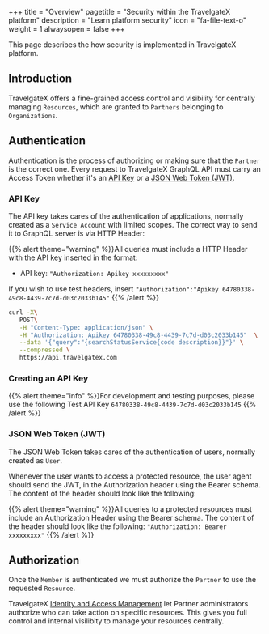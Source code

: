 +++
title = "Overview"
pagetitle = "Security within the TravelgateX platform"
description = "Learn platform security"
icon = "fa-file-text-o"
weight = 1
alwaysopen = false
+++

This page describes the how security is implemented in TravelgateX platform.

## Introduction

TravelgateX offers a fine-grained access control and visibility for centrally managing `Resources`, which are granted to `Partners` belonging to `Organizations`.

## Authentication

Authentication is the process of authorizing or making sure that the `Partner` is the correct one. Every request to TravelgateX GraphQL API must carry an Access Token whether it's an [API Key](#api-key) or a [JSON Web Token (JWT)](#json-web-token-jwt).

### API Key

The API key takes cares of the authentication of applications, normally created as a `Service Account` with limited scopes.
The correct way to send it to GraphQL server is via HTTP Header:

{{% alert theme="warning" %}}All queries must include a HTTP Header with the API key inserted in the format: 
* API key: `"Authorization: Apikey xxxxxxxxx"`

If you wish to use test headers, insert `"Authorization":"Apikey 64780338-49c8-4439-7c7d-d03c2033b145"`
{{% /alert %}}
 
```bash
curl -X\
   POST\
   -H "Content-Type: application/json" \
   -H "Authorization: Apikey 64780338-49c8-4439-7c7d-d03c2033b145"  \
   --data '{"query":"{searchStatusService{code description}}"}' \
   --compressed \
   https://api.travelgatex.com
```

### Creating an API Key

{{% alert theme="info" %}}For development and testing purposes, please use the following Test API Key `64780338-49c8-4439-7c7d-d03c2033b145`
{{% /alert %}}

### JSON Web Token (JWT)

The JSON Web Token takes cares of the authentication of users, normally created as `User`.

Whenever the user wants to access a protected resource, the user agent should send the JWT, in the Authorization header using the Bearer schema. The content of the header should look like the following:

{{% alert theme="warning" %}}All queries to a protected resources must include an Authorization Header using the Bearer schema. The content of the header should look like the following:
`"Authorization: Bearer xxxxxxxxx"`
{{% /alert %}}

## Authorization

Once the `Member` is authenticated we must authorize the `Partner` to use the requested `Resource`.

TravelgateX [Identity and Access Management](/travelgatex/security/identity-access-management) let Partner administrators authorize who can take action on specific resources. This gives you full control and internal visilibity to manage your resources centrally.
